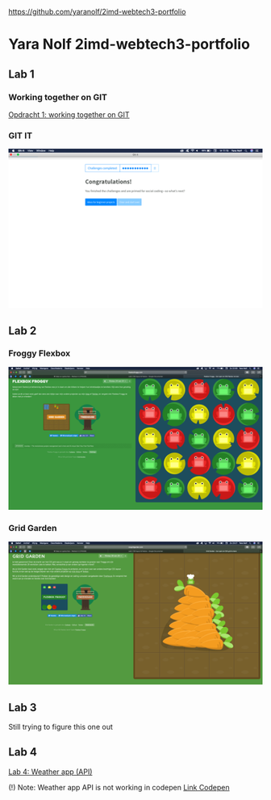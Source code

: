 https://github.com/yaranolf/2imd-webtech3-portfolio

# Yara Nolf 2imd-webtech3-portfolio

## Lab 1
### Working together on GIT
[Opdracht 1: working together on GIT](https://github.com/lennertvk/2imd-webtech3-lab1)

### GIT IT
![GIT IT](https://github.com/yaranolf/2imd-webtech3-portfolio/blob/master/lab1-git/20190301_GitIt_Done.png)

## Lab 2
### Froggy Flexbox
![Flexbox](https://github.com/yaranolf/2imd-webtech3-portfolio/blob/master/lab2/20190303_css_flexbox_done.png)

### Grid Garden
![Grid](https://github.com/yaranolf/2imd-webtech3-portfolio/blob/master/lab2/20190303_css_grid_done.png)

## Lab 3
Still trying to figure this one out

## Lab 4
[Lab 4: Weather app (API)](https://github.com/yaranolf/2imd-webtech3-portfolio/tree/master/lab4)

(!) Note: Weather app API is not working in codepen
[Link Codepen](https://codepen.io/yaranolf/pen/KEOVgX)

